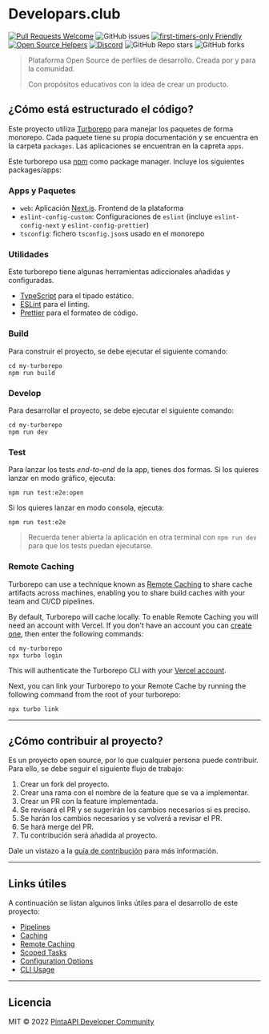 # Developars.club

[![Pull Requests Welcome](https://img.shields.io/badge/PRs-welcome-brightgreen.svg?style=flat)](http://makeapullrequest.com)
![GitHub issues](https://img.shields.io/github/issues/PintaApis/developars-club)
[![first-timers-only Friendly](https://img.shields.io/badge/first--timers--only-friendly-blue.svg)](http://www.firsttimersonly.com/)
[![Open Source Helpers](https://www.codetriage.com/pintaapis/developars-club/badges/users.svg)](https://www.codetriage.com/pintaapis/developars-club)
[![Discord](https://img.shields.io/discord/785146214122651688?color=white&label=Discord%20Community&logo=discord)](https://carlosazaustre.es/discord)
![GitHub Repo stars](https://img.shields.io/github/stars/PintaApis/developars-club?style=social)
![GitHub forks](https://img.shields.io/github/forks/PintaApis/developars-club?style=social)

> Plataforma Open Source de perfiles de desarrollo. Creada por y para la comunidad.
>
> Con propósitos educativos con la idea de crear un producto.

## ¿Cómo está estructurado el código?

Este proyecto utiliza [Turborepo](https://turborepo.com/) para manejar los paquetes de forma monorepo. Cada paquete tiene su propia documentación y se encuentra en la carpeta `packages`. Las aplicaciones se encuentran en la capreta `apps`.

Este turborepo usa [npm](https://www.npmjs.com/) como package manager. Incluye los siguientes packages/apps:

### Apps y Paquetes

- `web`: Aplicación [Next.js](https://nextjs.org). Frontend de la plataforma
- `eslint-config-custom`: Configuraciones de `eslint` (incluye `eslint-config-next` y `eslint-config-prettier`)
- `tsconfig`: fichero `tsconfig.json`s usado en el monorepo

### Utilidades

Este turborepo tiene algunas herramientas adiccionales añadidas y configuradas.

- [TypeScript](https://www.typescriptlang.org/) para el tipado estático.
- [ESLint](https://eslint.org/) para el linting.
- [Prettier](https://prettier.io) para el formateo de código.

### Build

Para construir el proyecto, se debe ejecutar el siguiente comando:

```
cd my-turborepo
npm run build
```

### Develop

Para desarrollar el proyecto, se debe ejecutar el siguiente comando:

```
cd my-turborepo
npm run dev
```

### Test

Para lanzar los tests _end-to-end_ de la app, tienes dos formas. Si los quieres lanzar en modo gráfico, ejecuta:

```
npm run test:e2e:open
```

Si los quieres lanzar en modo consola, ejecuta:

```
npm run test:e2e
```

> Recuerda tener abierta la aplicación en otra terminal con `npm run dev` para que los tests puedan ejecutarse.

### Remote Caching

Turborepo can use a technique known as [Remote Caching](https://turborepo.org/docs/core-concepts/remote-caching) to share cache artifacts across machines, enabling you to share build caches with your team and CI/CD pipelines.

By default, Turborepo will cache locally. To enable Remote Caching you will need an account with Vercel. If you don't have an account you can [create one](https://vercel.com/signup), then enter the following commands:

```
cd my-turborepo
npx turbo login
```

This will authenticate the Turborepo CLI with your [Vercel account](https://vercel.com/docs/concepts/personal-accounts/overview).

Next, you can link your Turborepo to your Remote Cache by running the following command from the root of your turborepo:

```
npx turbo link
```

---

## ¿Cómo contribuir al proyecto?

Es un proyecto open source, por lo que cualquier persona puede contribuir. Para ello, se debe seguir el siguiente flujo de trabajo:

1. Crear un fork del proyecto.
2. Crear una rama con el nombre de la feature que se va a implementar.
3. Crear un PR con la feature implementada.
4. Se revisará el PR y se sugerirán los cambios necesarios si es preciso.
5. Se harán los cambios necesarios y se volverá a revisar el PR.
6. Se hará merge del PR.
7. Tu contribución será añadida al proyecto.

Dale un vistazo a la [guía de contribución](CONTRIBUTING.md) para más información.

---

## Links útiles

A continuación se listan algunos links útiles para el desarrollo de este proyecto:

- [Pipelines](https://turborepo.org/docs/core-concepts/pipelines)
- [Caching](https://turborepo.org/docs/core-concepts/caching)
- [Remote Caching](https://turborepo.org/docs/core-concepts/remote-caching)
- [Scoped Tasks](https://turborepo.org/docs/core-concepts/scopes)
- [Configuration Options](https://turborepo.org/docs/reference/configuration)
- [CLI Usage](https://turborepo.org/docs/reference/command-line-reference)

---

## Licencia

MIT &copy; 2022 [PintaAPI Developer Community](https://discord.gg/carlosazaustre)
